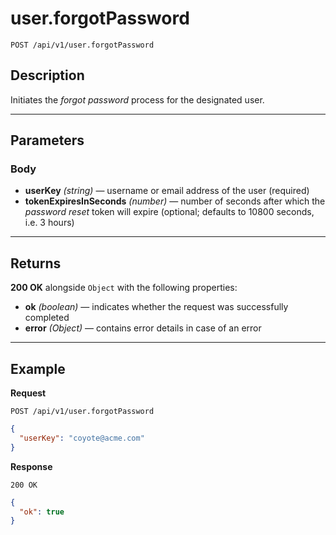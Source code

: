 # user.forgotPassword

`POST /api/v1/user.forgotPassword`

## Description

Initiates the _forgot password_ process for the designated user.

***

## Parameters

### Body

- **userKey** _(string)_ — username or email address of the user (required)
- **tokenExpiresInSeconds** _(number)_ — number of seconds after which the _password reset_ token will expire (optional; defaults to 10800 seconds, i.e. 3 hours)

***

## Returns

**200 OK** alongside `Object` with the following properties:

- **ok** _(boolean)_ — indicates whether the request was successfully completed
- **error** _(Object)_ — contains error details in case of an error

***

## Example

**Request**

```
POST /api/v1/user.forgotPassword
```

``` json
{
  "userKey": "coyote@acme.com"
}
```

**Response**

`200 OK`

``` json
{
  "ok": true
}
```
